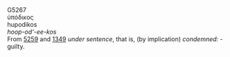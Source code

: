 <body>
  <p>G5267<br>  ὑπόδικος  <br> hupodikos  <br><i>hoop-od‘-ee-kos </i><br>From <a href="g5259.htm">5259</a> and <a href="g1349.htm">1349</a>  <i>under</i> <i>sentence</i>, that is, (by implication) <i>condemned:</i> - guilty.<br></p>
 </body>